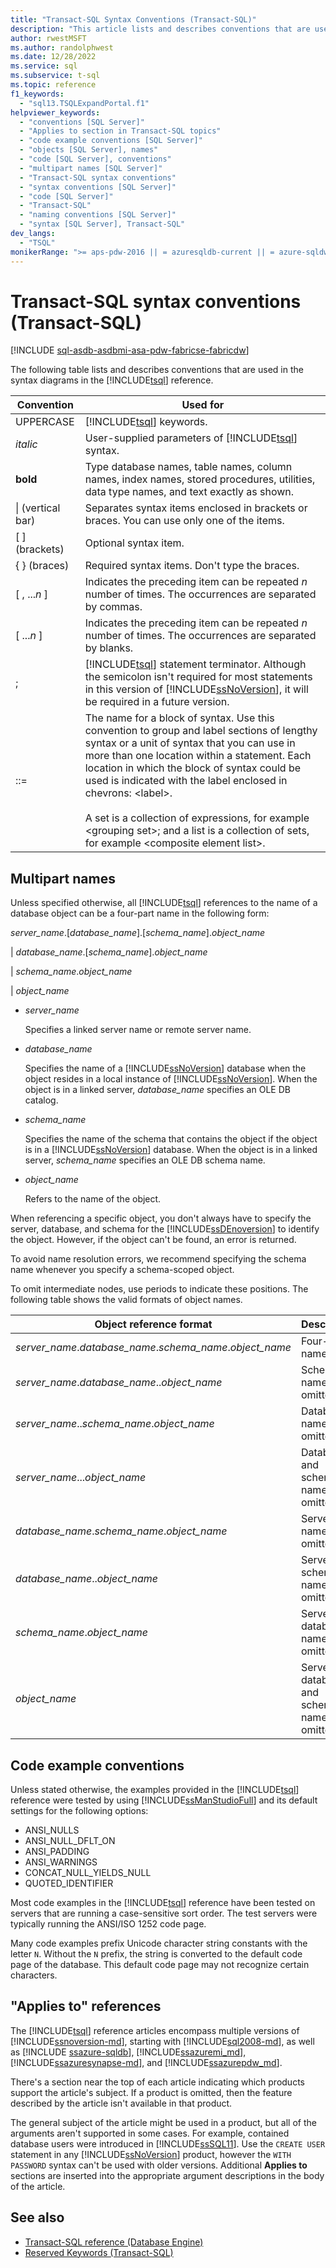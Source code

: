 ```yaml
---
title: "Transact-SQL Syntax Conventions (Transact-SQL)"
description: "This article lists and describes conventions that are used in the syntax diagrams for Transact-SQL."
author: rwestMSFT
ms.author: randolphwest
ms.date: 12/28/2022
ms.service: sql
ms.subservice: t-sql
ms.topic: reference
f1_keywords:
  - "sql13.TSQLExpandPortal.f1"
helpviewer_keywords:
  - "conventions [SQL Server]"
  - "Applies to section in Transact-SQL topics"
  - "code example conventions [SQL Server]"
  - "objects [SQL Server], names"
  - "code [SQL Server], conventions"
  - "multipart names [SQL Server]"
  - "Transact-SQL syntax conventions"
  - "syntax conventions [SQL Server]"
  - "code [SQL Server]"
  - "Transact-SQL"
  - "naming conventions [SQL Server]"
  - "syntax [SQL Server], Transact-SQL"
dev_langs:
  - "TSQL"
monikerRange: ">= aps-pdw-2016 || = azuresqldb-current || = azure-sqldw-latest || >= sql-server-2016 || >= sql-server-linux-2017 || = azuresqldb-mi-current ||=fabric"
---
```


# Transact-SQL syntax conventions (Transact-SQL)

[!INCLUDE [sql-asdb-asdbmi-asa-pdw-fabricse-fabricdw](../../includes/applies-to-version/sql-asdb-asdbmi-asa-pdw-fabricse-fabricdw.md)]

The following table lists and describes conventions that are used in the syntax diagrams in the [!INCLUDE[tsql](../../includes/tsql-md.md)] reference.

| Convention | Used for |
| --- | --- |
| UPPERCASE | [!INCLUDE[tsql](../../includes/tsql-md.md)] keywords. |
| _italic_ | User-supplied parameters of [!INCLUDE[tsql](../../includes/tsql-md.md)] syntax. |
| **bold** | Type database names, table names, column names, index names, stored procedures, utilities, data type names, and text exactly as shown. |
| &#124; (vertical bar) | Separates syntax items enclosed in brackets or braces. You can use only one of the items. |
| [ ] (brackets) | Optional syntax item. |
| { } (braces) | Required syntax items. Don't type the braces. |
| [ , ...*n* ] | Indicates the preceding item can be repeated _n_ number of times. The occurrences are separated by commas. |
| [ ...*n* ] | Indicates the preceding item can be repeated _n_ number of times. The occurrences are separated by blanks. |
| ; | [!INCLUDE[tsql](../../includes/tsql-md.md)] statement terminator. Although the semicolon isn't required for most statements in this version of [!INCLUDE[ssNoVersion](../../includes/ssnoversion-md.md)], it will be required in a future version. |
| <label> ::= | The name for a block of syntax. Use this convention to group and label sections of lengthy syntax or a unit of syntax that you can use in more than one location within a statement. Each location in which the block of syntax could be used is indicated with the label enclosed in chevrons: \<label>.<br /><br />A set is a collection of expressions, for example \<grouping set>; and a list is a collection of sets, for example \<composite element list>. |

## Multipart names

Unless specified otherwise, all [!INCLUDE[tsql](../../includes/tsql-md.md)] references to the name of a database object can be a four-part name in the following form:

*server_name*.[*database_name*].[*schema_name*].*object_name*

\| *database_name*.[*schema_name*].*object_name*

\| *schema_name*.*object_name*

\| *object_name*

- *server_name*

  Specifies a linked server name or remote server name.

- *database_name*

  Specifies the name of a [!INCLUDE[ssNoVersion](../../includes/ssnoversion-md.md)] database when the object resides in a local instance of [!INCLUDE[ssNoVersion](../../includes/ssnoversion-md.md)]. When the object is in a linked server, *database_name* specifies an OLE DB catalog.

- *schema_name*

  Specifies the name of the schema that contains the object if the object is in a [!INCLUDE[ssNoVersion](../../includes/ssnoversion-md.md)] database. When the object is in a linked server, *schema_name* specifies an OLE DB schema name.

- *object_name*

  Refers to the name of the object.

When referencing a specific object, you don't always have to specify the server, database, and schema for the [!INCLUDE[ssDEnoversion](../../includes/ssdenoversion-md.md)] to identify the object. However, if the object can't be found, an error is returned.

To avoid name resolution errors, we recommend specifying the schema name whenever you specify a schema-scoped object.

To omit intermediate nodes, use periods to indicate these positions. The following table shows the valid formats of object names.

| Object reference format | Description |
| --- | --- |
| *server_name*.*database_name*.*schema_name*.*object_name* | Four-part name. |
| *server_name*.*database_name*..*object_name* | Schema name is omitted. |
| *server_name*..*schema_name*.*object_name* | Database name is omitted. |
| *server_name*...*object_name* | Database and schema name are omitted. |
| *database_name*.*schema_name*.*object_name* | Server name is omitted. |
| *database_name*..*object_name* | Server and schema name are omitted. |
| *schema_name*.*object_name* | Server and database name are omitted. |
| *object_name* | Server, database, and schema name are omitted. |

## Code example conventions

Unless stated otherwise, the examples provided in the [!INCLUDE[tsql](../../includes/tsql-md.md)] reference were tested by using [!INCLUDE[ssManStudioFull](../../includes/ssmanstudiofull-md.md)] and its default settings for the following options:

- ANSI_NULLS
- ANSI_NULL_DFLT_ON
- ANSI_PADDING
- ANSI_WARNINGS
- CONCAT_NULL_YIELDS_NULL
- QUOTED_IDENTIFIER

Most code examples in the [!INCLUDE[tsql](../../includes/tsql-md.md)] reference have been tested on servers that are running a case-sensitive sort order. The test servers were typically running the ANSI/ISO 1252 code page.

Many code examples prefix Unicode character string constants with the letter `N`. Without the `N` prefix, the string is converted to the default code page of the database. This default code page may not recognize certain characters.

## "Applies to" references

The [!INCLUDE[tsql](../../includes/tsql-md.md)] reference articles encompass multiple versions of [!INCLUDE[ssnoversion-md](../../includes/ssnoversion-md.md)], starting with [!INCLUDE[sql2008-md](../../includes/sql2008-md.md)], as well as [!INCLUDE [ssazure-sqldb](../../includes/ssazure-sqldb.md)], [!INCLUDE[ssazuremi_md](../../includes/ssazuremi_md.md)], [!INCLUDE[ssazuresynapse-md](../../includes/ssazuresynapse-md.md)], and [!INCLUDE[ssazurepdw_md](../../includes/ssazurepdw_md.md)].

There's a section near the top of each article indicating which products support the article's subject. If a product is omitted, then the feature described by the article isn't available in that product.

The general subject of the article might be used in a product, but all of the arguments aren't supported in some cases. For example, contained database users were introduced in [!INCLUDE[ssSQL11](../../includes/sssql11-md.md)]. Use the `CREATE USER` statement in any [!INCLUDE[ssNoVersion](../../includes/ssnoversion-md.md)] product, however the `WITH PASSWORD` syntax can't be used with older versions. Additional **Applies to** sections are inserted into the appropriate argument descriptions in the body of the article.

## See also

- [Transact-SQL reference (Database Engine)](../language-reference.md)
- [Reserved Keywords (Transact-SQL)](reserved-keywords-transact-sql.md)
